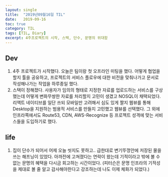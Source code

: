 ```yaml
---
layout:	single
title:	"2019년09월16일 TIL"
date:	2019-09-16
toc: true
category: TIL
tags: [TIL, Diary]
excerpt: 4주프로젝트의 시작, 스택, 단수, 문명의 위대함
---
```


## Dev 
1. 4주 프로젝트가 시작했다. 오늘은 팀이랑 첫 오프라인 미팅을 했다. 어떻게 협업을 할지 툴을 공유하고, 프로젝트의 서비스 플로우에 대한 비전을 맞춰나가고 문서로 작성해나가는 작업을 하루종일 했다.
2. 스택이 정해졌다. 사용자가 임의의 형태로 지정한 자료를 업로드하는 서비스를 구상했는데 어떻게 변화무쌍한 자료를 처리할지 고민이 생겼고 NOSQL이 채택되었다. 리액트 네이티브를 일단 쓰되 모바일만 고려해서 심도 있게 짤지 웹뷰를 통해 Desktop을 지원하는 범용적 서비스를 만들지 고민했고 웹뷰를 선택했다. 그 외에 인프라쪽에서도 Route53, CDN, AWS-Recognize 등 프로젝트 성격에 맞는 서비스들을 도입하기로 했다.

## life
1. 집이 단수가 되어서 어제 오늘 씻지도 못하고.. 급한대로 변기뚜껑안에 저장된 물을 쓰는 해프닝이 있었다. 아까전에 고쳐졌다는 연락이 왔는데 기적이라고 밖에 볼 수 없는 문명의 혜택을 다시금 회고하는 시간이었다. (피터슨은 문명 인프라의 기적성을 제대로 볼 줄 알고 감사해야한다고 강조하는데 나도 이제 체화가 되었다.) 